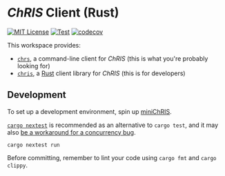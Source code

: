 # _ChRIS_ Client (Rust)

[![MIT License](https://img.shields.io/github/license/FNNDSC/chrs)](https://github.com/FNNDSC/chrs/blob/master/LICENSE)
[![Test](https://github.com/FNNDSC/chrs/actions/workflows/test.yml/badge.svg)](https://github.com/FNNDSC/chrs/actions/workflows/test.yml)
[![codecov](https://codecov.io/gh/FNNDSC/chrs/branch/master/graph/badge.svg?token=UOYL5NPYIP)](https://codecov.io/gh/FNNDSC/chrs)

This workspace provides:

- [`chrs`](https://crates.io/crates/chrs), a command-line client for _ChRIS_
  (this is what you're probably looking for)
- [`chris`](https://crates.io/crates/chris), a [Rust](https://www.rust-lang.org/) client library for _ChRIS_
  (this is for developers)

## Development

To set up a development environment, spin up [miniChRIS](https://github.com/FNNDSC/miniChRIS-docker).

[`cargo nextest`](https://nexte.st/) is recommended as an alternative to `cargo test`, and it may also
[be a workaround for a concurrency bug](https://github.com/seanmonstar/reqwest/issues/1148#issuecomment-1453832078).

```shell
cargo nextest run
```

Before committing, remember to lint your code using `cargo fmt` and `cargo clippy`.
